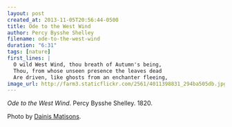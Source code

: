 ```yaml
---
layout: post
created_at: 2013-11-05T20:56:44-0500
title: Ode to the West Wind
author: Percy Bysshe Shelley
filename: ode-to-the-west-wind
duration: "6:31"
tags: [nature]
first_lines: |
  O wild West Wind, thou breath of Autumn's being,
  Thou, from whose unseen presence the leaves dead
  Are driven, like ghosts from an enchanter fleeing,
image_url: http://farm3.staticflickr.com/2561/4011398831_294ba505db.jpg
---
```


_Ode to the West Wind_.  Percy Bysshe Shelley.  1820.

Photo by [Dainis Matisons](http://www.flickr.com/photos/dainismatisons/4011398831/).
